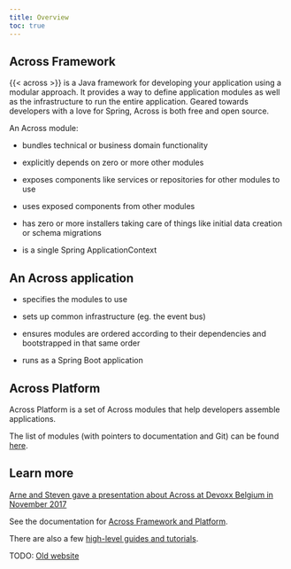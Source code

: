 ```yaml
---
title: Overview
toc: true
---
```


## Across Framework

{{< across >}} is a Java framework for developing your application using a
modular approach.  It provides a way to define application modules as
well as the infrastructure to run the entire application.  Geared
towards developers with a love for Spring, Across is both free and
open source.

An Across module:

- bundles technical or business domain functionality

- explicitly depends on zero or more other modules

- exposes components like services or repositories for other modules
  to use

- uses exposed components from other modules

- has zero or more installers taking care of things like initial data
  creation or schema migrations

- is a single Spring ApplicationContext


## An Across application

- specifies the modules to use

- sets up common infrastructure (eg. the event bus)

- ensures modules are ordered according to their dependencies and
  bootstrapped in that same order

- runs as a Spring Boot application


## Across Platform

Across Platform is a set of Across modules that help developers
assemble applications.

The list of modules (with pointers to documentation and Git) can be
found [here](/modules).


## Learn more

[Arne and Steven gave a presentation about Across at Devoxx Belgium in November 2017](https://www.youtube.com/watch?v=00Jn3d12L2M)

See the documentation for [Across Framework and
Platform](https://across.dev/documentation).

There are also a few [high-level guides and
tutorials](https://docs.across.dev/across-site/production/guides/).

TODO: [Old website](/old)
